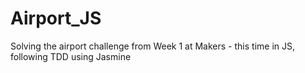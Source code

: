 # Airport_JS

Solving the airport challenge from Week 1 at Makers - this time in JS, following TDD using Jasmine
